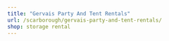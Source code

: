 ```yaml
---
title: "Gervais Party And Tent Rentals"
url: /scarborough/gervais-party-and-tent-rentals/
shop: storage rental
---
```

